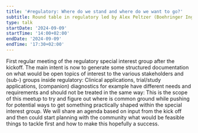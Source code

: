```yaml
---
title: '#regulatory: Where do we stand and where do we want to go?'
subtitle: Round table in regulatory led by Alex Peltzer (Boehringer Ingelheim Pharma GmbH)
type: talk
startDate: '2024-09-09'
startTime: '14:00+02:00'
endDate: '2024-09-09'
endTime: '17:30+02:00'
---
```


First regular meeting of the regulatory special interest group after the kickoff. The main intent is now to generate some structured documentation on what would be open topics of interest to the various stakeholders and (sub-) groups inside regulatory: Clinical applications, trial/study applications, (companion) diagnostics for example have different needs and requirements and should not be treated in the same way: This is the scope of this meetup to try and figure out where is common ground while pushing for potential ways to get something practically shaped within the special interest group. We will share an agenda based on input from the kick off and then could start planning with the community what would be feasible things to tackle first and how to make this hopefully a success.

